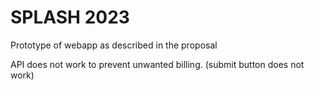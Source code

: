 # SPLASH 2023

Prototype of webapp as described in the proposal

API does not work to prevent unwanted billing.
(submit button does not work)
